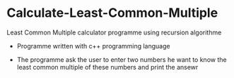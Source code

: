 # Calculate-Least-Common-Multiple

Least Common Multiple calculator programme using recursion algorithme

- Programme written with c++ programming language

- The programme ask the user to enter two numbers he want to know the least common multiple of these numbers and print the ansewr
